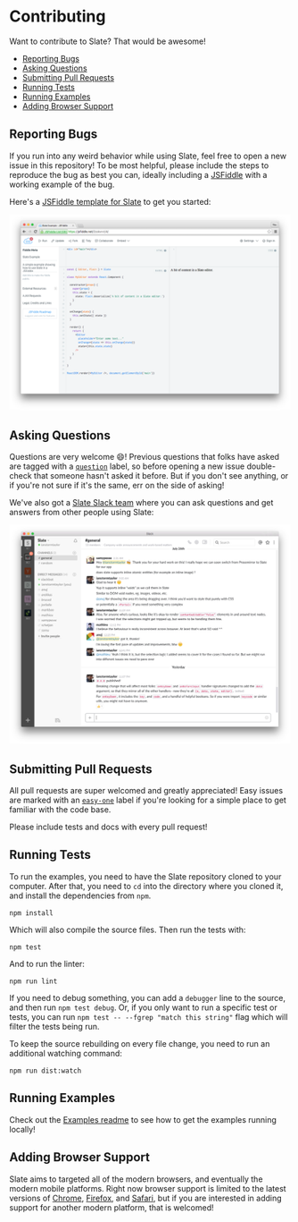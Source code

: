 
# Contributing

Want to contribute to Slate? That would be awesome!

- [Reporting Bugs](#reporting-bugs)
- [Asking Questions](#asking-questions)
- [Submitting Pull Requests](#submitting-pull-requests)
- [Running Tests](#running-tests)
- [Running Examples](#running-examples)
- [Adding Browser Support](#adding-browser-support)


## Reporting Bugs

If you run into any weird behavior while using Slate, feel free to open a new issue in this repository! To be most helpful, please include the steps to reproduce the bug as best you can, ideally including a [JSFiddle](https://jsfiddle.net/2zokvrvt/4/) with a working example of the bug.

Here's a [JSFiddle template for Slate](https://jsfiddle.net/2zokvrvt/4/) to get you started:

[![](./docs/images/jsfiddle.png)](https://jsfiddle.net/2zokvrvt/4/)


## Asking Questions

Questions are very welcome :smile:! Previous questions that folks have asked are tagged with a [`question`](https://github.com/ianstormtaylor/slate/issues?q=is%3Aissue+is%3Aclosed+label%3Aquestion) label, so before opening a new issue double-check that someone hasn't asked it before. But if you don't see anything, or if you're not sure if it's the same, err on the side of asking!

We've also got a [Slate Slack team](https://slate-slack.herokuapp.com) where you can ask questions and get answers from other people using Slate:

[![](./docs/images/slack.png)](https://slate-slack.herokuapp.com)


## Submitting Pull Requests

All pull requests are super welcomed and greatly appreciated! Easy issues are marked with an [`easy-one`](https://github.com/ianstormtaylor/slate/issues?q=is%3Aopen+is%3Aissue+label%3Aeasy-one) label if you're looking for a simple place to get familiar with the code base.

Please include tests and docs with every pull request!


## Running Tests

To run the examples, you need to have the Slate repository cloned to your computer. After that, you need to `cd` into the directory where you cloned it, and install the dependencies from `npm`.

```
npm install
```

Which will also compile the source files. Then run the tests with:

```
npm test
```

And to run the linter:

```
npm run lint
```

If you need to debug something, you can add a `debugger` line to the source, and then run `npm test debug`. Or, if you only want to run a specific test or tests, you can run `npm test -- --fgrep "match this string"` flag which will filter the tests being run.

To keep the source rebuilding on every file change, you need to run an additional watching command:

```
npm run dist:watch
```


## Running Examples

Check out the [Examples readme](./examples) to see how to get the examples running locally!


## Adding Browser Support

Slate aims to targeted all of the modern browsers, and eventually the modern mobile platforms. Right now browser support is limited to the latest versions of [Chrome](https://www.google.com/chrome/browser/desktop/), [Firefox](https://www.mozilla.org/en-US/firefox/new/), and [Safari](http://www.apple.com/safari/), but if you are interested in adding support for another modern platform, that is welcomed!


